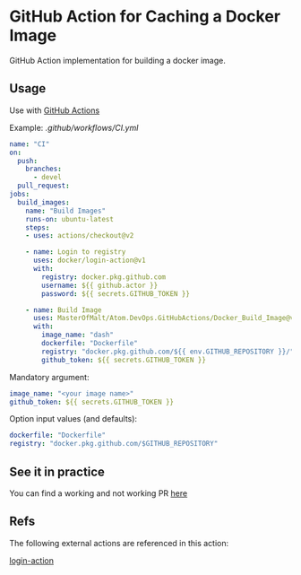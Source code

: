 # GitHub Action for Caching a Docker Image

GitHub Action implementation for building a docker image.

## Usage

Use with [GitHub Actions](https://github.com/features/actions)

Example: _.github/workflows/CI.yml_

```yaml
name: "CI"
on:
  push:
    branches:
      - devel
  pull_request:
jobs:
  build_images:
    name: "Build Images"
    runs-on: ubuntu-latest
    steps:
    - uses: actions/checkout@v2

    - name: Login to registry
      uses: docker/login-action@v1
      with:
        registry: docker.pkg.github.com
        username: ${{ github.actor }}
        password: ${{ secrets.GITHUB_TOKEN }}

    - name: Build Image
      uses: MasterOfMalt/Atom.DevOps.GitHubActions/Docker_Build_Image@v1
      with:
        image_name: "dash"
        dockerfile: "Dockerfile"
        registry: "docker.pkg.github.com/${{ env.GITHUB_REPOSITORY }}/"
        github_token: ${{ secrets.GITHUB_TOKEN }}
```

Mandatory argument:

```yaml
image_name: "<your image name>"
github_token: ${{ secrets.GITHUB_TOKEN }}
```

Option input values (and defaults):

```yaml
dockerfile: "Dockerfile"
registry: "docker.pkg.github.com/$GITHUB_REPOSITORY"
```

## See it in practice

You can find a working and not working PR [here](https://github.com/MasterOfMalt/Atom.StatusDashboard/pulls)

## Refs

The following external actions are referenced in this action:

[login-action](https://github.com/docker/login-action)
